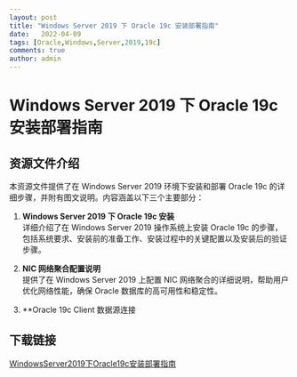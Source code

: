 ```yaml
---
layout: post
title: "Windows Server 2019 下 Oracle 19c 安装部署指南"
date:   2022-04-09
tags: [Oracle,Windows,Server,2019,19c]
comments: true
author: admin
---
```

# Windows Server 2019 下 Oracle 19c 安装部署指南

## 资源文件介绍

本资源文件提供了在 Windows Server 2019 环境下安装和部署 Oracle 19c 的详细步骤，并附有图文说明。内容涵盖以下三个主要部分：

1. **Windows Server 2019 下 Oracle 19c 安装**  
   详细介绍了在 Windows Server 2019 操作系统上安装 Oracle 19c 的步骤，包括系统要求、安装前的准备工作、安装过程中的关键配置以及安装后的验证步骤。

2. **NIC 网络聚合配置说明**  
   提供了在 Windows Server 2019 上配置 NIC 网络聚合的详细说明，帮助用户优化网络性能，确保 Oracle 数据库的高可用性和稳定性。

3. **Oracle 19c Client 数据源连接

## 下载链接

[WindowsServer2019下Oracle19c安装部署指南](https://pan.quark.cn/s/80e8c66140e2)